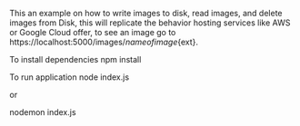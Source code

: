 This an example on how to write images to disk, read images, and delete images from Disk, this will replicate the behavior hosting services like AWS or Google Cloud offer, to see an image go to https://localhost:5000/images/${nameofimage}${ext}.

To install dependencies
npm install

To run application
node index.js

or

nodemon index.js
